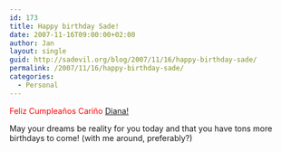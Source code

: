 ```yaml
---
id: 173
title: Happy birthday Sade!
date: 2007-11-16T09:00:00+02:00
author: Jan
layout: single
guid: http://sadevil.org/blog/2007/11/16/happy-birthday-sade/
permalink: /2007/11/16/happy-birthday-sade/
categories:
  - Personal
---
```

<font color="red">Feliz Cumpleaños Cariño [Diana!](http://sade.sadevil.org/blog) </font>

May your dreams be reality for you today and that you have tons more birthdays to come! (with me around, preferably?)